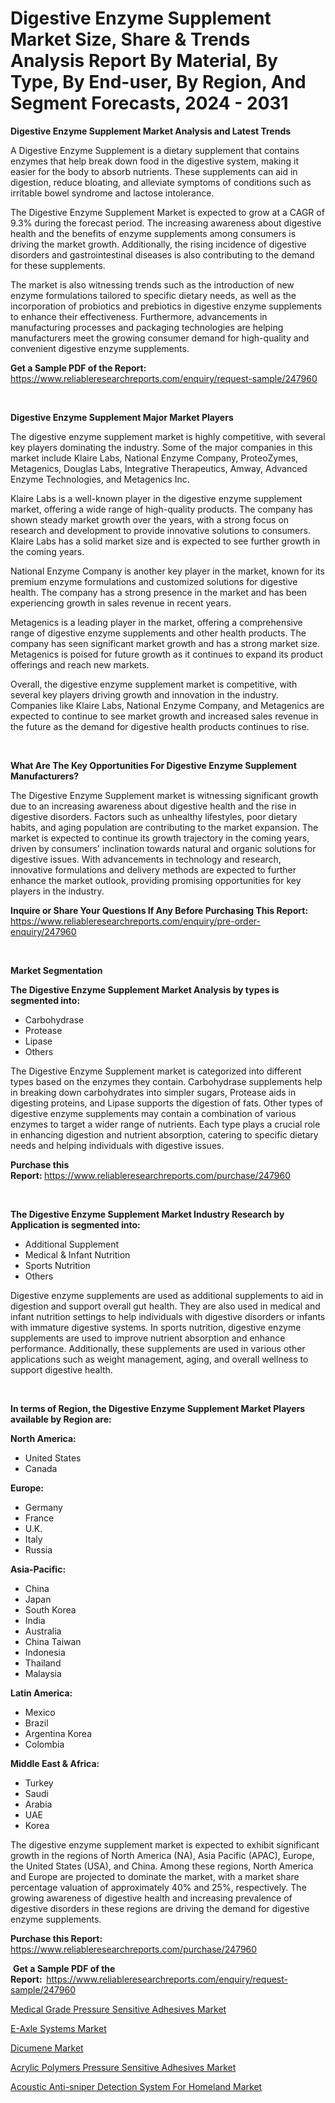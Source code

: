 <p><h1>Digestive Enzyme Supplement Market Size, Share & Trends Analysis Report By Material, By Type, By End-user, By Region, And Segment Forecasts, 2024 - 2031</h1></p><p><strong>Digestive Enzyme Supplement Market Analysis and Latest Trends</strong></p>
<p><p>A Digestive Enzyme Supplement is a dietary supplement that contains enzymes that help break down food in the digestive system, making it easier for the body to absorb nutrients. These supplements can aid in digestion, reduce bloating, and alleviate symptoms of conditions such as irritable bowel syndrome and lactose intolerance.</p><p>The Digestive Enzyme Supplement Market is expected to grow at a CAGR of 9.3% during the forecast period. The increasing awareness about digestive health and the benefits of enzyme supplements among consumers is driving the market growth. Additionally, the rising incidence of digestive disorders and gastrointestinal diseases is also contributing to the demand for these supplements.</p><p>The market is also witnessing trends such as the introduction of new enzyme formulations tailored to specific dietary needs, as well as the incorporation of probiotics and prebiotics in digestive enzyme supplements to enhance their effectiveness. Furthermore, advancements in manufacturing processes and packaging technologies are helping manufacturers meet the growing consumer demand for high-quality and convenient digestive enzyme supplements.</p></p>
<p><strong>Get a Sample PDF of the Report:&nbsp;</strong> <a href="https://www.reliableresearchreports.com/enquiry/request-sample/247960">https://www.reliableresearchreports.com/enquiry/request-sample/247960</a></p>
<p>&nbsp;</p>
<p><strong>Digestive Enzyme Supplement Major Market Players</strong></p>
<p><p>The digestive enzyme supplement market is highly competitive, with several key players dominating the industry. Some of the major companies in this market include Klaire Labs, National Enzyme Company, ProteoZymes, Metagenics, Douglas Labs, Integrative Therapeutics, Amway, Advanced Enzyme Technologies, and Metagenics Inc.</p><p>Klaire Labs is a well-known player in the digestive enzyme supplement market, offering a wide range of high-quality products. The company has shown steady market growth over the years, with a strong focus on research and development to provide innovative solutions to consumers. Klaire Labs has a solid market size and is expected to see further growth in the coming years.</p><p>National Enzyme Company is another key player in the market, known for its premium enzyme formulations and customized solutions for digestive health. The company has a strong presence in the market and has been experiencing growth in sales revenue in recent years.</p><p>Metagenics is a leading player in the market, offering a comprehensive range of digestive enzyme supplements and other health products. The company has seen significant market growth and has a strong market size. Metagenics is poised for future growth as it continues to expand its product offerings and reach new markets.</p><p>Overall, the digestive enzyme supplement market is competitive, with several key players driving growth and innovation in the industry. Companies like Klaire Labs, National Enzyme Company, and Metagenics are expected to continue to see market growth and increased sales revenue in the future as the demand for digestive health products continues to rise.</p></p>
<p>&nbsp;</p>
<p><strong>What Are The Key Opportunities For Digestive Enzyme Supplement Manufacturers?</strong></p>
<p><p>The Digestive Enzyme Supplement market is witnessing significant growth due to an increasing awareness about digestive health and the rise in digestive disorders. Factors such as unhealthy lifestyles, poor dietary habits, and aging population are contributing to the market expansion. The market is expected to continue its growth trajectory in the coming years, driven by consumers' inclination towards natural and organic solutions for digestive issues. With advancements in technology and research, innovative formulations and delivery methods are expected to further enhance the market outlook, providing promising opportunities for key players in the industry.</p></p>
<p><strong>Inquire or Share Your Questions If Any Before Purchasing This Report:</strong> <a href="https://www.reliableresearchreports.com/enquiry/pre-order-enquiry/247960">https://www.reliableresearchreports.com/enquiry/pre-order-enquiry/247960</a></p>
<p>&nbsp;</p>
<p><strong>Market Segmentation</strong></p>
<p><strong>The Digestive Enzyme Supplement Market Analysis by types is segmented into:</strong></p>
<p><ul><li>Carbohydrase</li><li>Protease</li><li>Lipase</li><li>Others</li></ul></p>
<p><p>The Digestive Enzyme Supplement market is categorized into different types based on the enzymes they contain. Carbohydrase supplements help in breaking down carbohydrates into simpler sugars, Protease aids in digesting proteins, and Lipase supports the digestion of fats. Other types of digestive enzyme supplements may contain a combination of various enzymes to target a wider range of nutrients. Each type plays a crucial role in enhancing digestion and nutrient absorption, catering to specific dietary needs and helping individuals with digestive issues.</p></p>
<p><strong>Purchase this Report:&nbsp;</strong><a href="https://www.reliableresearchreports.com/purchase/247960">https://www.reliableresearchreports.com/purchase/247960</a></p>
<p>&nbsp;</p>
<p><strong>The Digestive Enzyme Supplement Market Industry Research by Application is segmented into:</strong></p>
<p><ul><li>Additional Supplement</li><li>Medical & Infant Nutrition</li><li>Sports Nutrition</li><li>Others</li></ul></p>
<p><p>Digestive enzyme supplements are used as additional supplements to aid in digestion and support overall gut health. They are also used in medical and infant nutrition settings to help individuals with digestive disorders or infants with immature digestive systems. In sports nutrition, digestive enzyme supplements are used to improve nutrient absorption and enhance performance. Additionally, these supplements are used in various other applications such as weight management, aging, and overall wellness to support digestive health.</p></p>
<p>&nbsp;</p>
<p><strong>In terms of Region, the Digestive Enzyme Supplement Market Players available by Region are:</strong></p>
<p>
    <p> <strong> North America: </strong>
        <ul>
            <li>United States</li>
            <li>Canada</li>
        </ul>
        </p> 
    <p> <strong> Europe: </strong>
        <ul>
            <li>Germany</li>
            <li>France</li>
            <li>U.K.</li>
            <li>Italy</li>
            <li>Russia</li>
        </ul>
        </p> 
    <p> <strong> Asia-Pacific: </strong>
        <ul>
            <li>China</li>
            <li>Japan</li>
            <li>South Korea</li>
            <li>India</li>
            <li>Australia</li>
            <li>China Taiwan</li>
            <li>Indonesia</li>
            <li>Thailand</li>
            <li>Malaysia</li>
        </ul>
        </p> 
    <p> <strong> Latin America: </strong>
        <ul>
            <li>Mexico</li>
            <li>Brazil</li>
            <li>Argentina Korea</li>
            <li>Colombia</li>
        </ul>
        </p> 
    <p> <strong> Middle East & Africa: </strong>
        <ul>
            <li>Turkey</li>
            <li>Saudi</li>
            <li>Arabia</li>
            <li>UAE</li>
            <li>Korea</li>
        </ul>
    </p>
    </p>
<p><p>The digestive enzyme supplement market is expected to exhibit significant growth in the regions of North America (NA), Asia Pacific (APAC), Europe, the United States (USA), and China. Among these regions, North America and Europe are projected to dominate the market, with a market share percentage valuation of approximately 40% and 25%, respectively. The growing awareness of digestive health and increasing prevalence of digestive disorders in these regions are driving the demand for digestive enzyme supplements.</p></p>
<p><strong>Purchase this Report: </strong><a href="https://www.reliableresearchreports.com/purchase/247960">https://www.reliableresearchreports.com/purchase/247960</a></p>
<p>&nbsp;<strong>Get a Sample PDF of the Report:&nbsp;&nbsp;</strong><a href="https://www.reliableresearchreports.com/enquiry/request-sample/247960">https://www.reliableresearchreports.com/enquiry/request-sample/247960</a></p>
<p><strong></strong></p>
<p><p><a href="https://view.publitas.com/reportprime-1/medical-grade-pressure-sensitive-adhesives-market-share-market-new-trends-analysis-report-by-type-by-application-by-end-use-by-region-and-segment-forecasts-2024-2031/">Medical Grade Pressure Sensitive Adhesives Market</a></p><p><a href="https://ivy-potential-64b.notion.site/E-Axle-Systems-Market-Provides-a-Comprehensive-Analysis-Including-a-Macro-Overview-of-the-Market-as--0cbf545c178045bab84f6c0bd492c54d">E-Axle Systems Market</a></p><p><a href="https://github.com/mbisetmhermsr/Market-Research-Report-List-1/blob/main/dicumene-market.md">Dicumene Market</a></p><p><a href="https://view.publitas.com/reportprime-1/acrylic-polymers-pressure-sensitive-adhesives-market-size-growing-and-forecasted-for-period-from-2024-2031-and-provides-complete-market-analysis-of-this-market/">Acrylic Polymers Pressure Sensitive Adhesives Market</a></p><p><a href="https://issuu.com/reportprime-2/docs/acoustic-anti-sniper-detection-system-for-homeland">Acoustic Anti-sniper Detection System For Homeland Market</a></p></p>